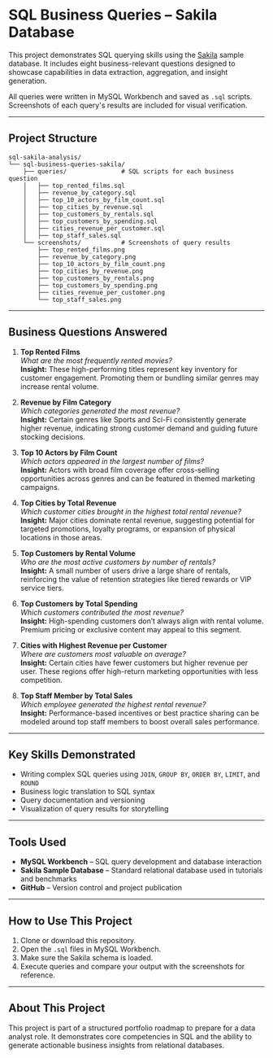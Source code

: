 # SQL Business Queries – Sakila Database

This project demonstrates SQL querying skills using the [Sakila](https://dev.mysql.com/doc/sakila/en/) sample database. It includes eight business-relevant questions designed to showcase capabilities in data extraction, aggregation, and insight generation.

All queries were written in MySQL Workbench and saved as `.sql` scripts. Screenshots of each query's results are included for visual verification.

---

## Project Structure

```
sql-sakila-analysis/
└── sql-business-queries-sakila/
    ├── queries/               # SQL scripts for each business question
    │   ├── top_rented_films.sql
    │   ├── revenue_by_category.sql
    │   ├── top_10_actors_by_film_count.sql
    │   ├── top_cities_by_revenue.sql
    │   ├── top_customers_by_rentals.sql
    │   ├── top_customers_by_spending.sql
    │   ├── cities_revenue_per_customer.sql
    │   ├── top_staff_sales.sql
    └── screenshots/           # Screenshots of query results
        ├── top_rented_films.png
        ├── revenue_by_category.png
        ├── top_10_actors_by_film_count.png
        ├── top_cities_by_revenue.png
        ├── top_customers_by_rentals.png
        ├── top_customers_by_spending.png
        ├── cities_revenue_per_customer.png
        └── top_staff_sales.png
```

---

## Business Questions Answered

1. **Top Rented Films**  
   *What are the most frequently rented movies?*  
   **Insight:** These high-performing titles represent key inventory for customer engagement. Promoting them or bundling similar genres may increase rental volume.

2. **Revenue by Film Category**  
   *Which categories generated the most revenue?*  
   **Insight:** Certain genres like Sports and Sci-Fi consistently generate higher revenue, indicating strong customer demand and guiding future stocking decisions.

3. **Top 10 Actors by Film Count**  
   *Which actors appeared in the largest number of films?*  
   **Insight:** Actors with broad film coverage offer cross-selling opportunities across genres and can be featured in themed marketing campaigns.

4. **Top Cities by Total Revenue**  
   *Which customer cities brought in the highest total rental revenue?*  
   **Insight:** Major cities dominate rental revenue, suggesting potential for targeted promotions, loyalty programs, or expansion of physical locations in those areas.

5. **Top Customers by Rental Volume**  
   *Who are the most active customers by number of rentals?*  
   **Insight:** A small number of users drive a large share of rentals, reinforcing the value of retention strategies like tiered rewards or VIP service tiers.

6. **Top Customers by Total Spending**  
   *Which customers contributed the most revenue?*  
   **Insight:** High-spending customers don’t always align with rental volume. Premium pricing or exclusive content may appeal to this segment.

7. **Cities with Highest Revenue per Customer**  
   *Where are customers most valuable on average?*  
   **Insight:** Certain cities have fewer customers but higher revenue per user. These regions offer high-return marketing opportunities with less competition.

8. **Top Staff Member by Total Sales**  
   *Which employee generated the highest rental revenue?*  
   **Insight:** Performance-based incentives or best practice sharing can be modeled around top staff members to boost overall sales performance.


---

## Key Skills Demonstrated

- Writing complex SQL queries using `JOIN`, `GROUP BY`, `ORDER BY`, `LIMIT`, and `ROUND`
- Business logic translation to SQL syntax
- Query documentation and versioning
- Visualization of query results for storytelling

---

## Tools Used

- **MySQL Workbench** – SQL query development and database interaction  
- **Sakila Sample Database** – Standard relational database used in tutorials and benchmarks  
- **GitHub** – Version control and project publication

---

## How to Use This Project

1. Clone or download this repository.
2. Open the `.sql` files in MySQL Workbench.
3. Make sure the Sakila schema is loaded.
4. Execute queries and compare your output with the screenshots for reference.

---

## About This Project

This project is part of a structured portfolio roadmap to prepare for a data analyst role. It demonstrates core competencies in SQL and the ability to generate actionable business insights from relational databases.
